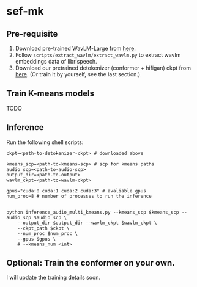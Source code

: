 # sef-mk

## Pre-requisite

1. Download pre-trained WavLM-Large from [here](https://drive.google.com/file/d/12-cB34qCTvByWT-QtOcZaqwwO21FLSqU/view?pli=1). 
2. Follow `scripts/extract_wavlm/extract_wavlm.py` to extract wavlm embeddings data of librispeech.
4. Download our pretrained detokenizer (conformer + hifigan) ckpt from [here](https://drive.google.com/file/d/1E9NDTnsQp73bHu1Xn8-aTdPDqq1w0K5x/view?usp=sharing). (Or train it by yourself, see the last section.)

## Train K-means models

TODO


## Inference 

Run the following shell scripts:

```shell
ckpt=<path-to-detokenizer-ckpt> # downloaded above

kmeans_scp=<path-to-kmeans-scp> # scp for kmeans paths
audio_scp=<path-to-audio-scp>
output_dir=<path-to-output>
wavlm_ckpt=<path-to-wavlm-ckpt>

gpus="cuda:0 cuda:1 cuda:2 cuda:3" # avaliable gpus
num_proc=8 # number of processes to run the inference


python inference_audio_multi_kmeans.py --kmeans_scp $kmeans_scp --audio_scp $audio_scp \
    --output_dir $output_dir --wavlm_ckpt $wavlm_ckpt \
    --ckpt_path $ckpt \
    --num_proc $num_proc \
    --gpus $gpus \
    # --kmeans_num <int> 
```


## Optional: Train the conformer on your own.

I will update the training details soon.
